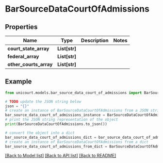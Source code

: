# BarSourceDataCourtOfAdmissions


## Properties

Name | Type | Description | Notes
------------ | ------------- | ------------- | -------------
**court_state_array** | **List[str]** |  | 
**federal_array** | **List[str]** |  | 
**other_courts_array** | **List[str]** |  | 

## Example

```python
from unicourt.models.bar_source_data_court_of_admissions import BarSourceDataCourtOfAdmissions

# TODO update the JSON string below
json = "{}"
# create an instance of BarSourceDataCourtOfAdmissions from a JSON string
bar_source_data_court_of_admissions_instance = BarSourceDataCourtOfAdmissions.from_json(json)
# print the JSON string representation of the object
print(BarSourceDataCourtOfAdmissions.to_json())

# convert the object into a dict
bar_source_data_court_of_admissions_dict = bar_source_data_court_of_admissions_instance.to_dict()
# create an instance of BarSourceDataCourtOfAdmissions from a dict
bar_source_data_court_of_admissions_from_dict = BarSourceDataCourtOfAdmissions.from_dict(bar_source_data_court_of_admissions_dict)
```
[[Back to Model list]](../README.md#documentation-for-models) [[Back to API list]](../README.md#documentation-for-api-endpoints) [[Back to README]](../README.md)


